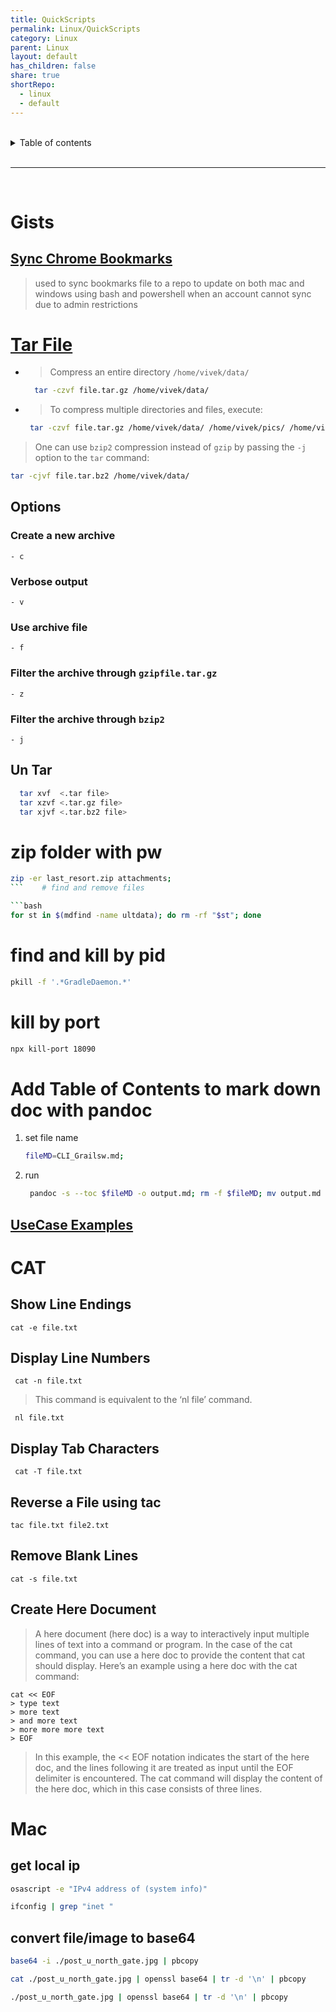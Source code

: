 ```yaml
---
title: QuickScripts
permalink: Linux/QuickScripts
category: Linux
parent: Linux
layout: default
has_children: false
share: true
shortRepo:
  - linux
  - default    
---
```



<br/>    

<details markdown="block">    
<summary>    
Table of contents    
</summary>    
{: .text-delta }    
1. TOC    
{:toc}    
</details>    

<br/>    

***    

<br/> 

# Gists

## [Sync Chrome Bookmarks ](https://gist.github.com/14paxton/c10cfd597e7e7b487e27d641cf964c59)

> used to sync bookmarks file to a repo to update on both mac and windows using bash and powershell when an account cannot sync due to admin restrictions

# [Tar File](https://www.cyberciti.biz/faq/how-to-tar-a-file-in-linux-using-command-line/)

- > Compress an entire directory ```/home/vivek/data/```
     ```bash    
       tar -czvf file.tar.gz /home/vivek/data/    
     ```    

- > To compress multiple directories and files, execute:
     ```bash    
      tar -czvf file.tar.gz /home/vivek/data/ /home/vivek/pics/ /home/vivek/.accounting.db    
     ```    

> One can use ```bzip2``` compression instead of ```gzip``` by passing the ```-j``` option to the ```tar``` command:

```bash    
tar -cjvf file.tar.bz2 /home/vivek/data/    
```    

## Options

### Create a new archive

```- c ```

### Verbose output

```- v ```

### Use archive file

```- f ```

### Filter the archive through ```gzipfile.tar.gz```

```- z ```

### Filter the archive through ```bzip2```

```- j ```

## Un Tar

```bash    
  tar xvf  <.tar file>    
  tar xzvf <.tar.gz file>    
  tar xjvf <.tar.bz2 file>    
```  

# zip folder with pw

```bash    
zip -er last_resort.zip attachments;    
```    # find and remove files

```bash    
for st in $(mdfind -name ultdata); do rm -rf "$st"; done    
```    

# find and kill by pid

```bash    
pkill -f '.*GradleDaemon.*'    
```    

# kill by port

```bash    
npx kill-port 18090    
```

# Add Table of Contents to mark down doc with pandoc

1) set file name
    ```bash    
    fileMD=CLI_Grailsw.md;    
    ```    

2) run
    ```bash    
     pandoc -s --toc $fileMD -o output.md; rm -f $fileMD; mv output.md ./$fileMD;    
    ```    

## [UseCase Examples](https://gist.github.com/14paxton/0af2e0618a579d1cdc64d2b183af08e6)

# CAT

## Show Line Endings

```shell
cat -e file.txt
```

## Display Line Numbers

```shell
 cat -n file.txt
```

> This command is equivalent to the ‘nl file’ command.

```shell
 nl file.txt
```

## Display Tab Characters

```shell
 cat -T file.txt
```

## Reverse a File using tac

```shell
tac file.txt file2.txt
```

## Remove Blank Lines

```shell
cat -s file.txt
```

## Create Here Document

> A here document (here doc) is a way to interactively input multiple lines of text into a command or program.
> In the case of the cat command, you can use a here doc to provide the content that cat
> should display.
> Here’s an example using a here doc with the cat command:

```shell
cat << EOF
> type text
> more text
> and more text
> more more more text
> EOF
```

> In this example, the << EOF notation indicates the start of the here doc, and the lines following it are treated as input until the EOF delimiter is encountered.
> The cat command will display the
> content of the here doc, which in this case consists of three lines.

# Mac

## get local ip

```zsh    
osascript -e "IPv4 address of (system info)"    
```    

```zsh    
ifconfig | grep "inet "     
```    

## convert file/image to base64

```zsh    
base64 -i ./post_u_north_gate.jpg | pbcopy     
```    

```zsh    
cat ./post_u_north_gate.jpg | openssl base64 | tr -d '\n' | pbcopy    
```    

```zsh    
./post_u_north_gate.jpg | openssl base64 | tr -d '\n' | pbcopy        
```
